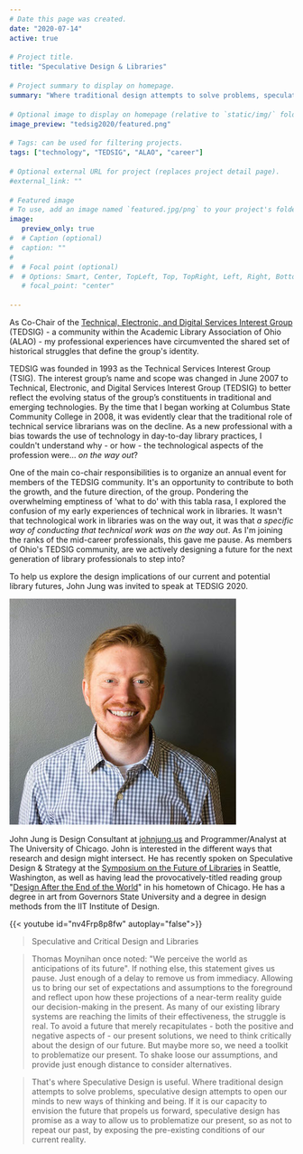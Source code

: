 ```yaml
---
# Date this page was created.
date: "2020-07-14"
active: true

# Project title.
title: "Speculative Design & Libraries"

# Project summary to display on homepage.
summary: "Where traditional design attempts to solve problems, speculative design attempts to open our minds to new ways of thinking and being."

# Optional image to display on homepage (relative to `static/img/` folder).
image_preview: "tedsig2020/featured.png"

# Tags: can be used for filtering projects.
tags: ["technology", "TEDSIG", "ALAO", "career"]

# Optional external URL for project (replaces project detail page).
#external_link: ""

# Featured image
# To use, add an image named `featured.jpg/png` to your project's folder.
image:
   preview_only: true
#  # Caption (optional)
#  caption: ""
#
#  # Focal point (optional)
#  # Options: Smart, Center, TopLeft, Top, TopRight, Left, Right, BottomLeft, #Bottom, BottomRight
   # focal_point: "center"

---
```


As Co-Chair of the [Technical, Electronic, and Digital Services Interest Group](https://www.alaoweb.org/igs/tedsig/index.html) (TEDSIG) - a community within the Academic Library Association of Ohio (ALAO) - my professional experiences have circumvented the shared set of historical struggles that define the group's identity.

TEDSIG was founded in 1993 as the Technical Services Interest Group (TSIG). The interest group’s name and scope was changed in June 2007 to Technical, Electronic, and Digital Services Interest Group (TEDSIG) to better reflect the evolving status of the group’s constituents in traditional and emerging technologies. By the time that I began working at Columbus State Community College in 2008, it was evidently clear that the traditional role of technical service librarians was on the decline. As a new professional with a bias towards the use of technology in day-to-day library practices, I couldn't understand why - or how -  the technological aspects of the profession were... _on the way out_?

One of the main co-chair responsibilities is to organize an annual event for members of the TEDSIG community. It's an opportunity to contribute to both the growth, and the future direction, of the group. Pondering the overwhelming emptiness of 'what to do' with this tabla rasa, I explored the confusion of my early experiences of technical work in libraries. It wasn't that technological work in libraries was on the way out, it was that _a specific way of conducting that technical work was on the way out_. As I'm joining the ranks of the mid-career professionals, this gave me pause. As members of Ohio's TEDSIG community, are we actively designing a future for the next generation of library professionals to step into?

To help us explore the design implications of our current and potential library futures, John Jung was invited to speak at TEDSIG 2020.

![photo of John Jung](john_jung.jpg)

John Jung is Design Consultant at [johnjung.us](https://johnjung.us/) and Programmer/Analyst at The University of Chicago. John is interested in the different ways that research and design might intersect. He has recently spoken on Speculative Design & Strategy at the [Symposium on the Future of Libraries](https://johnjung.us/scd_and_strategy.pdf) in Seattle, Washington, as well as having lead the provocatively-titled reading group "[Design After the End of the World](https://www.latitudechicago.org/classes-and-workshops/reading-group-design-after-the-end-of-the-world)" in his hometown of Chicago. He has a degree in art from Governors State University and a degree in design methods from the IIT Institute of Design.

{{< youtube id="nv4Frp8p8fw" autoplay="false">}} 

>Speculative and Critical Design and Libraries

>Thomas Moynihan once noted: "We perceive the world as anticipations of its future". If nothing else, this statement gives us pause. Just enough of a delay to remove us from immediacy. Allowing us to bring our set of expectations and assumptions to the foreground and reflect upon how these projections of a near-term reality guide our decision-making in the present. As many of our existing library systems are reaching the limits of their effectiveness, the struggle is real. To avoid a future that merely recapitulates - both the positive and negative aspects of - our present solutions, we need to think critically about the design of our future. But maybe more so, we need a toolkit to problematize our present. To shake loose our assumptions, and provide just enough distance to consider alternatives.

>That's where Speculative Design is useful. Where traditional design attempts to solve problems, speculative design attempts to open our minds to new ways of thinking and being. If it is our capacity to envision the future that propels us forward, speculative design has promise as a way to allow us to problematize our present, so as not to repeat our past, by exposing the pre-existing conditions of our current reality.
